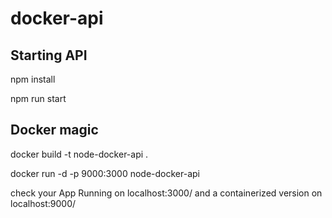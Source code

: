# docker-api

## Starting API

npm install

npm run start

## Docker magic
docker build -t node-docker-api .

docker run -d -p 9000:3000 node-docker-api  

check your App Running on localhost:3000/ and a containerized version on localhost:9000/



